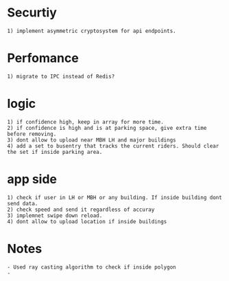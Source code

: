 # Securtiy
    1) implement asymmetric cryptosystem for api endpoints.

# Perfomance
    1) migrate to IPC instead of Redis?


# logic
    1) if confidence high, keep in array for more time.
    2) if confidence is high and is at parking space, give extra time before removing.
    3) dont allow to upload near MBH LH and major buildings
    4) add a set to busentry that tracks the current riders. Should clear the set if inside parking area.


# app side
    1) check if user in LH or MBH or any building. If inside building dont send data.
    2) check speed and send it regardless of accuray
    3) implemnet swipe down reload.
    4) dont allow to upload location if inside buildings

# Notes
    - Used ray casting algorithm to check if inside polygon
    - 

